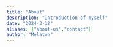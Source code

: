 ```yaml
---
title: "About"
description: "Introduction of myself"
date: "2024-3-18"
aliases: ["about-us","contact"]
author: "Melaton"
---
```


